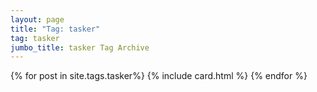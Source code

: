```yaml
---
layout: page
title: "Tag: tasker"
tag: tasker
jumbo_title: tasker Tag Archive
---
```

<div class="row">
{% for post in site.tags.tasker%}
{% include card.html %}
{% endfor %}
</div>